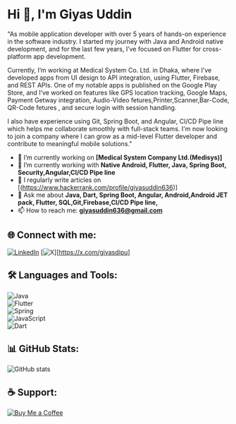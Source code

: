 # Hi 👋, I'm Giyas Uddin

"As mobile application developer with over 5 years of hands-on experience in the software industry. I started my journey with Java and Android native development, and for the last few years, I’ve focused on Flutter for cross-platform app development.

Currently, I’m working at Medical System Co. Ltd. in Dhaka, where I’ve developed apps from UI design to API integration, using Flutter, Firebase, and REST APIs. One of my notable apps is published on the Google Play Store, and I’ve worked on features like GPS location tracking, Google Maps, Payment Getway integration, Audio-Video fetures,Printer,Scanner,Bar-Code, QR-Code fetures , and secure login with session handling.

I also have experience using Git, Spring Boot, and Angular, CI/CD Pipe line which helps me collaborate smoothly with full-stack teams. I'm now looking to join a company where I can grow as a mid-level Flutter developer and contribute to meaningful mobile solutions."

- 🔭 I’m currently working on **[Medical System Company Ltd.(Medisys)]**  
- 🌱 I’m currently working with **Native Android, Flutter, Java, Spring Boot, Security,Angular,CI/CD Pipe line**  
- 📝 I regularly write articles on [(https://www.hackerrank.com/profile/giyasuddin636)]  
- 💬 Ask me about **Java, Dart, Spring Boot, Angular, Android,Android JET pack, Flutter, SQL,Git,Firebase,CI/CD Pipe line,**  
- 📫 How to reach me: **giyasuddin636@gmail.com**

## 🌐 Connect with me:
[![LinkedIn](https://img.shields.io/badge/-LinkedIn-blue?logo=linkedin&logoColor=white)]([https://linkedin.com/in/giyas-uddin/])
[![X](https://img.shields.io/badge/-X-blue?logo=X&logoColor=white)][https://x.com/giyasdipu]

## 🛠️ Languages and Tools:
![Java](https://img.shields.io/badge/-Java-orange?logo=java&logoColor=white)  
![Flutter](https://img.shields.io/badge/-Flutter-02569B?logo=flutter&logoColor=white)  
![Spring](https://img.shields.io/badge/-Spring-6DB33F?logo=spring&logoColor=white)  
![JavaScript](https://img.shields.io/badge/-JavaScript-F7DF1E?logo=javascript&logoColor=black)  
![Dart](https://img.shields.io/badge/-Dart-6DB43F?logo=dart&logoColor=white)  

## 📊 GitHub Stats:
![GitHub stats](https://github-readme-stats.vercel.app/api?username=dipu363&show_icons=true&theme=radical)  

## ☕ Support:
[![Buy Me a Coffee](https://img.shields.io/badge/-Buy%20Me%20a%20Coffee-yellow?logo=buy-me-a-coffee&logoColor=black)](https://www.buymeacoffee.com/yourlink)
